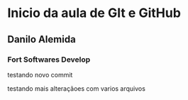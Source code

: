 # Inicio da aula de GIt e GitHub

## Danilo Alemida

### Fort Softwares Develop

testando novo commit

testando mais alteraçãoes com varios arquivos 

